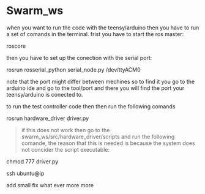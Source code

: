 # Swarm_ws
when you want to run the code with the teensy/arduino then you have to run a set of comands in the terminal.
frist you have to start the ros master:

roscore

then you have to set up the conection with the serial port:

rosrun rosserial_python serial_node.py /dev/ttyACM0

note that the port might differ between mechines so to find it you go to the arduino ide and go to the tool/port and there you will find the port your teensy/arduino is conected to.  

to run the test controller code then then run the following comands

rosrun hardware_driver driver.py

>if this does not work then go to the swarm_ws/src/hardware_driver/scripts and run the following comande, the reason that this is needed is because the system does not concider the script executable:

chmod 777 driver.py

ssh ubuntu@ip

add small fix what ever more more
